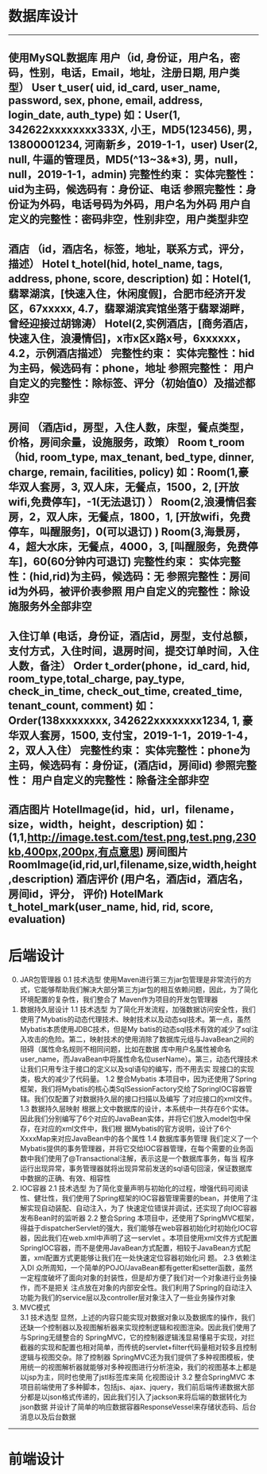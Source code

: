 # 数据库设计
---
使用MySQL数据库
用户（id, 身份证，用户名，密码，性别，电话，Email，地址，注册日期, 用户类型）
User t_user( uid, id_card, user_name, password, sex,  phone, email, address, login_date, auth_type)
如：User(1, 342622xxxxxxxx333X, 小王，MD5(123456), 男，13800001234, 河南新乡，2019-1-1，user)
       User(2, null, 牛逼的管理员，MD5(^13~3&*3), 男，null，null，2019-1-1，admin)
	完整性约束：
		实体完整性：uid为主码，候选码有：身份证、电话
		参照完整性：身份证为外码，电话号码为外码，用户名为外码
		用户自定义的完整性：密码非空，性别非空，用户类型非空
---
酒店 （id，酒店名，标签，地址，联系方式，评分，描述）
Hotel t_hotel(hid, hotel_name, tags, address, phone, score, description)
如：Hotel(1, 翡翠湖滨，[快速入住，休闲度假]，合肥市经济开发区，67xxxxx, 4.7，翡翠湖滨宾馆坐落于翡翠湖畔，曾经迎接过胡锦涛）
       Hotel(2,实例酒店，[商务酒店，快速入住，浪漫情侣]，x市x区x路x号，6xxxxxx，4.2，示例酒店描述）
	完整性约束：
		实体完整性：hid为主码，候选码有：phone，地址
		参照完整性：
		用户自定义的完整性：除标签、评分（初始值0）及描述都非空
---
房间 （酒店id，房型，入住人数，床型，餐点类型，价格，房间余量，设施服务，政策）
Room t_room（hid, room_type, max_tenant, bed_type, dinner, charge, remain, facilities, policy)
如：Room(1,豪华双人套房，3, 双人床，无餐点，1500，2, [开放wifi,免费停车]，-1(无法退订) ）
       Room(2,浪漫情侣套房，2，双人床，无餐点，1800，1, [开放wifi，免费停车，叫醒服务]，0(可以退订) )
       Room(3,海景房，4，超大水床，无餐点，4000，3, [叫醒服务，免费停车]，60(60分钟内可退订)
	完整性约束：
		实体完整性：(hid,rid)为主码，候选码：无
		参照完整性：房间id为外码，被评价表参照
		用户自定义的完整性：除设施服务外全部非空
---
入住订单 (电话，身份证，酒店id，房型，支付总额，支付方式，入住时间，退房时间，提交订单时间，入住人数，备注）
Order t_order(phone，id_card, hid, room_type,total_charge, pay_type, check_in_time, check_out_time, created_time, tenant_count, comment)
如：Order(138xxxxxxxx, 342622xxxxxxxx1234, 1,  豪华双人套房，1500, 支付宝，2019-1-1，2019-1-4，2，双人入住）
	完整性约束：
		实体完整性：phone为主码，候选码有：身份证，(酒店id，房间id)
		参照完整性：
		用户自定义的完整性：除备注全部非空
---
酒店图片
HotelImage(id，hid，url，filename，size，width，height，description)
如：(1,1,http://image.test.com/test.png,test.png,230kb,400px,200px,有点意思)
房间图片
RoomImage(id,rid,url,filename,size,width,height,description)
酒店评价 (用户名，酒店id，酒店名，房间id，评分， 评价)
HotelMark t_hotel_mark(user_name, hid, rid, score, evaluation)
---
# 后端设计
0. JAR包管理器
    0.1 技术选型
        使用Maven进行第三方jar包管理是非常流行的方式，它能够帮助我们解决大部分第三方jar包的相互依赖问题，因此，为了简化环境配置的复杂性，我们整合了
        Maven作为项目的开发包管理器
1. 数据持久层设计
    1.1 技术选型
        为了简化开发流程，加强数据访问安全性，我们使用了Mybatis的动态代理技术、映射技术以及动态sql技术。第一点，虽然Mybatis本质使用JDBC技术，但是My
        batis的动态sql技术有效的减少了sql注入攻击的危险。第二，映射技术的使用消除了数据库元组与JavaBean之间的阻碍（属性命名规则不相同问题，比如在数据
        库中用户名属性被命名user_name，而JavaBean中将属性命名位userName）。第三，动态代理技术让我们只用专注于接口的定义以及sql语句的编写，而不用去实
        现接口的实现类，极大的减少了代码量。
    1.2 整合Mybatis
        本项目中，因为还使用了Spring框架，我们将Mybatis的核心类SqlSessionFactory交给了SpringIOC容器管辖。我们仅配置了对数据持久层的接口扫描以及编写
        了对应接口的xml文件。
    1.3 数据持久层映射
        根据上文中数据库的设计，本系统中一共存在6个实体。因此我们分别编写了6个对应的JavaBean实体，并将它们放入model包中保存，在对应的xml文件中，我们根
        据Mybatis的官方说明，设计了6个XxxxMap来对应JavaBean中的各个属性
    1.4 数据库事务管理
        我们定义了一个Mybatis提供的事务管理器，并将它交给IOC容器管理，在每个需要的业务函数中我们使用了@Transactional注解，表示这是一个数据库事务，每当
        程序运行出现异常，事务管理器就将出现异常前发送的sql语句回滚，保证数据库中数据的正确、有效、相容性
2. IOC容器
    2.1 技术选型
        为了简化变量声明与初始化的过程，增强代码可阅读性、健壮性，我们使用了Spring框架的IOC容器管理需要的bean，并使用了注解实现自动装配、自动注入，为了
        快速定位错误并调试，还实现了向IOC容器发布Bean时的监听器
    2.2 整合Spring
        本项目中，还使用了SpringMVC框架，得益于dispatcherServlet的强大，我们能够在web容器初始化时初始化IOC容器，因此我们在web.xml中声明了这一servlet
        。本项目使用xml文件方式配置SpringIOC容器，而不是使用JavaBean方式配置，相较于JavaBean方式配置，xml配置方式更能够让我们在一处快速定位容器初始化问
        题。
    2.3 依赖注入DI
        众所周知，一个简单的POJO/JavaBean都有getter和setter函数，虽然一定程度破坏了面向对象的封装性，但是却方便了我们对一个对象进行业务操作，而不是把关
        注点放在对象的内部安全性。我们利用了Spring的自动注入功能为我们的service层以及controller层对象注入了一些业务操作对象
3. MVC模式        
    3.1 技术选型
        显然，上述的内容只能实现对数据对象以及数据库的操作，我们还缺一个控制器以及视图解析器来实现控制逻辑和视图渲染。因此我们使用了与Spring无缝整合的
        SpringMVC，它的控制器逻辑浅显易懂易于实现，对拦截器的实现和配置也相对简单，而传统的servlet+filter代码量相对较多且控制逻辑与视图交杂。除了控制器
        SpringMVC还为我们提供了多种视图模板，使用统一的视图解析器就能够对多种视图进行分析渲染，我们的视图基本上都是以jsp为主，同时也使用了jstl标签库来简
        化视图设计
    3.2 整合SpringMVC
        本项目前端使用了多种脚本，包括js、ajax、jquery，我们前后端传递数据大部分都是以json格式传递的，因此我们引入了jackson来将后端的数据转化为json数据
        并设计了简单的响应数据容器ResponseVessel来存储状态码、后台消息以及后台数据
---
# 前端设计